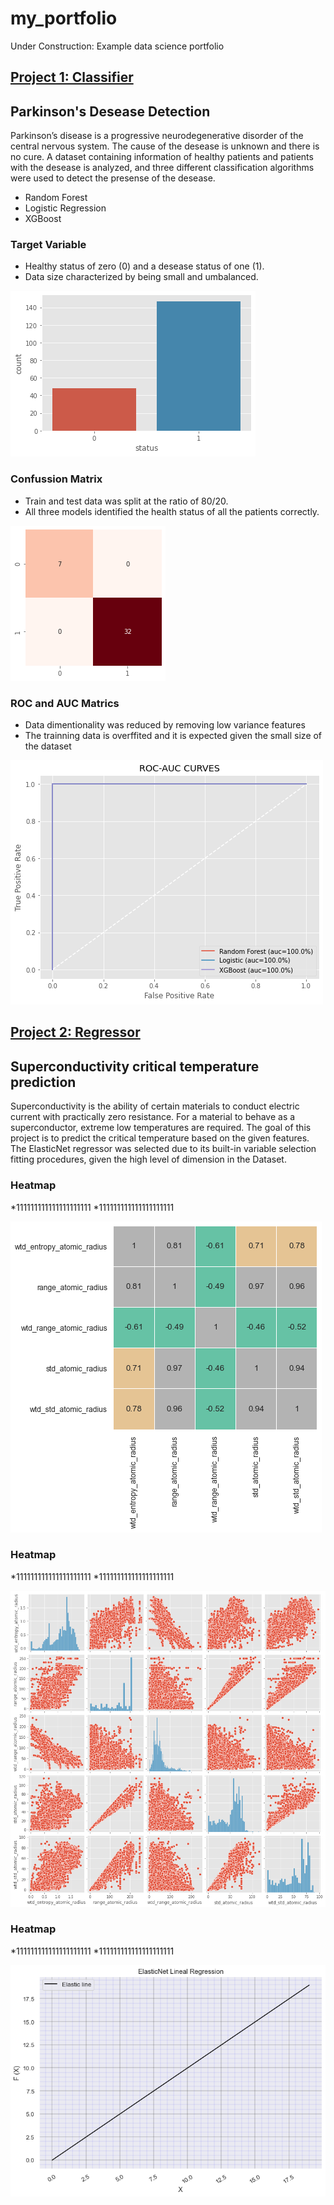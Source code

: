 # my_portfolio
Under Construction: Example data science portfolio

## [Project 1: Classifier](https://github.com/JJSSEE/my_portfolio/blob/main/notebooks/Parkinson's%20Disease.ipynb)

## Parkinson's Desease Detection
Parkinson’s disease is a progressive neurodegenerative disorder of the central nervous system. The cause of the desease is unknown and there is no cure. A dataset containing information of healthy patients and patients with the desease is analyzed, and three different classification algorithms were used to detect the presense of the desease.
* Random Forest
* Logistic Regression
* XGBoost

### Target Variable
* Healthy status of zero (0) and a desease status of one (1).
* Data size characterized by being small and umbalanced.

![](https://github.com/JJSSEE/my_portfolio/blob/main/images/label_count.png)


### Confussion Matrix

* Train and test data was split at the ratio of 80/20.
* All three models identified the health status of all the patients correctly.

![](https://github.com/JJSSEE/my_portfolio/blob/main/images/heat_map.png)

### ROC and AUC Matrics

* Data dimentionality was reduced by removing low variance features 
* The trainning data is overffited and it is expected given the small size of the dataset


![](https://github.com/JJSSEE/my_portfolio/blob/main/images/roc_auc.png)

## [Project 2: Regressor](https://github.com/JJSSEE/my_portfolio/blob/main/notebooks/Superconductivity_project.ipynb)

## Superconductivity critical temperature prediction

Superconductivity is the ability of certain materials to conduct electric current with practically zero resistance. For a material to behave as a superconductor, extreme low temperatures are required. The goal of this project is to predict the critical temperature based on the given features. 
The ElasticNet regressor was selected due to its built-in variable selection fitting procedures, given the high level of dimension in the Dataset.


### Heatmap
*111111111111111111111
*111111111111111111111

![](https://github.com/JJSSEE/my_portfolio/blob/main/images/sup_heat.png)

### Heatmap
*111111111111111111111 
*111111111111111111111

![](https://github.com/JJSSEE/my_portfolio/blob/main/images/pair_plot.png)

### Heatmap

*111111111111111111111 
*111111111111111111111

![](https://github.com/JJSSEE/my_portfolio/blob/main/images/siperconductivity_regression.png)


